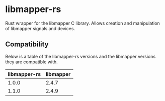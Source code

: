 # libmapper-rs

Rust wrapper for the libmapper C library. Allows creation and manipulation of libmapper signals and devices.

## Compatibility

Below is a table of the libmapper-rs versions and the libmapper versions they are compatible with.

| libmapper-rs | libmapper |
|--------------|-----------|
| 1.0.0        | 2.4.7     |
| 1.1.0        | 2.4.9     |